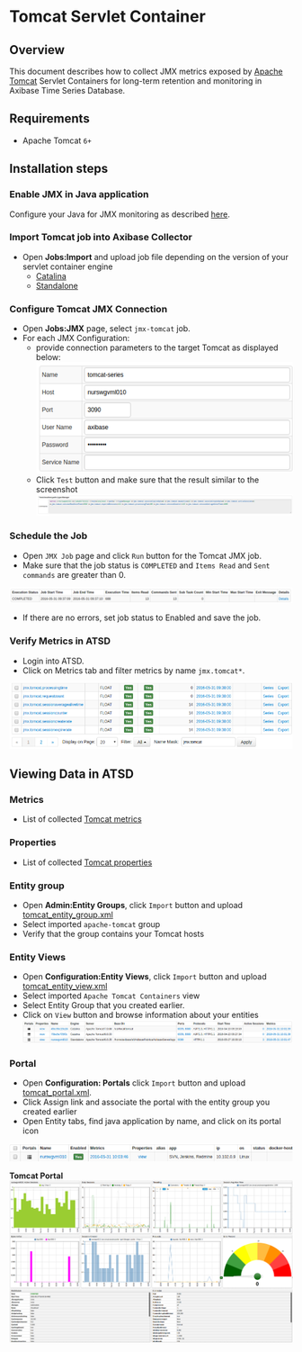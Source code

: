 # Tomcat Servlet Container

## Overview

This document describes how to collect JMX metrics exposed by [Apache Tomcat](http://tomcat.apache.org/) Servlet Containers  for long-term retention and monitoring in Axibase Time Series Database.

## Requirements

* Apache Tomcat `6+`

## Installation steps

### Enable JMX in Java application

Configure your Java for JMX monitoring as described [here](../../jmx.md).

### Import Tomcat job into Axibase Collector

 * Open **Jobs:Import** and upload job file depending on the version of your servlet container engine
    * [Catalina](configs/tomcat_catalina_job.xml)
    * [Standalone](configs/tomcat_standalone_job.xml)

### Configure Tomcat JMX Connection

* Open **Jobs:JMX** page, select `jmx-tomcat` job.
* For each JMX Configuration:
    * provide connection parameters to the target Tomcat as displayed below:
    ![](images/tomcat_jmx_configuration.png)
    * Click `Test` button and make sure that the result similar to the screenshot
    ![](images/tomcat_test_jmx_configuration.png)

### Schedule the Job

* Open `JMX Job` page and click `Run` button for the Tomcat JMX job.
* Make sure that the job status is `COMPLETED` and `Items Read` and `Sent commands` are greater than 0.

![](images/test_run.png)

* If there are no errors, set job status to Enabled and save the job.

### Verify Metrics in ATSD

* Login into ATSD.
* Click on Metrics tab and filter metrics by name `jmx.tomcat*`.

![](images/tomcat_metrics.png)

## Viewing Data in ATSD

### Metrics

* List of collected [Tomcat metrics](metric-list.md)

### Properties

* List of collected [Tomcat properties](properties-list.md)


### Entity group

* Open **Admin:Entity Groups**, click `Import` button and upload  [tomcat_entity_group.xml](configs/tomcat_entity_group.xml)
* Select imported `apache-tomcat` group
* Verify that the group contains your Tomcat hosts


### Entity Views

* Open **Configuration:Entity Views**, click `Import` button and upload  [tomcat_entity_view.xml](configs/tomcat_entity_view.xml)
* Select imported `Apache Tomcat Containers` view
* Select Entity Group that you created earlier.
* Click on `View` button and browse information about your entities
![](images/tomcat_entity_view.png)


### Portal

* Open **Configuration: Portals** click `Import` button and upload [tomcat_portal.xml](configs/tomcat_portal.xml).
* Click Assign link and associate the portal with the entity group you created earlier
* Open Entity tabs, find java application by name, and click on its portal icon

![](images/tomcat_portal_icon.png)

**Tomcat Portal**
![](images/tomcat_portal.png)
